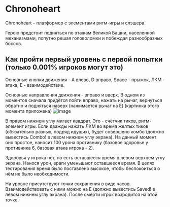 # Chronoheart
Chronoheart – платформер с элементами ритм-игры и слэшера.

Герою предстоит подняться по этажам Великой Башни, населенной механизмами, попутно решая головоломки и побеждая разнообразных боссов. 

## Как пройти первый уровень с первой попытки (только 0.001% игроков могут это)

Основные кнопки движения - A влево, D вправо, Space - прыжок, ЛКМ - атака, E - взаимодействие.

Основные направления движения - вправо и вверх. В одном из моментов сначала придётся пойти вправо, нажать на рычаг, вернуться обратно и подняться наверх (нажимается рычаг на E) (картинка этого момента приложена)
![image](https://user-images.githubusercontent.com/59023506/205455780-8d657dbc-ecd2-4c1c-9eb2-6a45dd5e56f4.png)

В правом нижнем углу мигает квадрат. Это - счётчик тиков, ритм-элемент игры. Если дважды нажать ЛКМ во время желтых тиков (обязательно разных, подряд идущих), будет совершено комбо (должно вывестись Combo! в левом нижнем углу экрана). На данный момент оно простое, наносит 100 урона противнику (базовое здоровье у противника 6, базовая атака игрока - 2).

Здоровья у игрока нет, но есть оставшееся время в левом верхнем углу экрана. Нанося урон, враги уменьшают оставшееся время. В целях тестирования время было поставлено высокое, чтобы беспокоиться о нём не было необходимости.

На уровне присутствуют точки сохранения в виде часов. Взаимодействовать с ними можно на E (должно вывестись Saved! в левом нижнем углу экрана). После смерти игрок возродится на этой точке.
